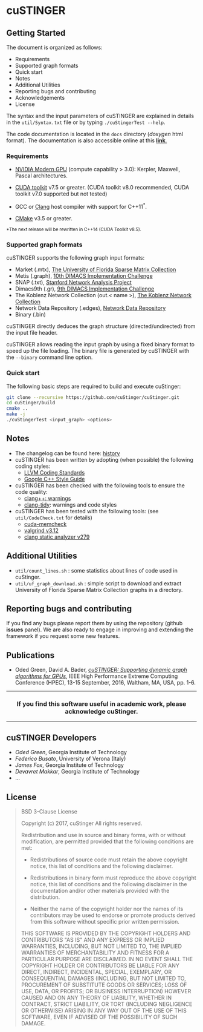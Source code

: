 # cuSTINGER #

## Getting Started ##

The document is organized as follows:

* Requirements
* Supported graph formats
* Quick start
* Notes
* Additional Utilities
* Reporting bugs and contributing
* Acknowledgements
* License

The syntax and the input parameters of cuSTINGER are explained in details in the `util/Syntax.txt` file or by typing `./cuStingerTest --help`.

The code documentation is located in the `docs` directory (*doxygen* html format).
The documentation is also accessible online at this [**link**.](https://federicounivr.github.io/cuStinger/)

### Requirements ###

* [NVIDIA Modern GPU](https://developer.nvidia.com/cuda-gpus) (compute capability > 3.0): Kerpler, Maxwell, Pascal architectures.
* [CUDA toolkit](https://developer.nvidia.com/cuda-toolkit) v7.5 or greater. (CUDA toolkit v8.0 recommended, CUDA toolkit v7.0 supported but not tested)

* GCC or [Clang](https://clang.llvm.org) host compiler with support for C++11<sup>*</sup>.
* [CMake](https://cmake.org) v3.5 or greater.

<sup>*The next release will be rewritten in C++14 (CUDA Toolkit v8.5). </sup>

### Supported graph formats ###

cuSTINGER supports the following graph input formats:

* Market (.mtx), [The University of Florida Sparse Matrix Collection](http://www.cise.ufl.edu/research/sparse/matrices/)
* Metis (.graph), [10th DIMACS Implementation Challenge](http://www.cc.gatech.edu/dimacs10/)
* SNAP (.txt), [Stanford Network Analysis Project](http://snap.stanford.edu/)
* Dimacs9th (.gr), [9th DIMACS Implementation Challenge](http://www.dis.uniroma1.it/challenge9/)
* The Koblenz Network Collection (out.< name >), [The Koblenz Network Collection](http://konect.uni-koblenz.de/)
* Network Data Repository (.edges), [Network Data Repository](http://networkrepository.com/index.php)
* Binary (.bin)

cuSTINGER directly deduces the graph structure (directed/undirected) from the input file header.

cuSTINGER allows reading the input graph by using a fixed binary format to speed up the file loading.
The binary file is generated by cuSTINGER with the `--binary` command line option.

### Quick start ###

The following basic steps are required to build and execute cuStinger:
```bash
git clone --recursive https://github.com/cuStinger/cuStinger.git
cd cuStinger/build
cmake ..
make -j
./cuStingerTest <input_graph> <options>
```
## Notes ##

* The changelog can be found here: [history](../../util/history.txt)
* cuSTINGER has been written by adopting (when possible) the following coding styles:
    * [LLVM Coding Standards](http://llvm.org/docs/CodingStandards.html)
    * [Google C++ Style Guide](https://google.github.io/styleguide/cppguide.html)
* cuSTINGER has been checked with the following tools to ensure the code quality:
    * [clang++: warnings](https://clang.llvm.org/docs/DiagnosticsReference.html)
    * [clang-tidy](http://clang.llvm.org/extra/clang-tidy/): warnings and code styles
* cuSTINGER has been tested with the following tools: (see `util/CodeCheck.txt` for details)
    * [cuda-memcheck](http://docs.nvidia.com/cuda/cuda-memcheck/)
    * [valgrind v3.12](http://valgrind.org/)
    * [clang static analyzer v279](https://clang-analyzer.llvm.org/)

## Additional Utilities ##

* `util/count_lines.sh` : some statistics about lines of code used in cuStinger.
* `util/uf_graph_download.sh` : simple script to download and extract University of Florida Sparse Matrix Collection graphs in a directory.

## Reporting bugs and contributing ##

If you find any bugs please report them by using the repository (github **issues** panel).
We are also ready to engage in improving and extending the framework if you request some new features.

## Publications ##

* Oded Green, David A. Bader, [*cuSTINGER: Supporting dynamic graph algorithms for GPUs*](https://www.researchgate.net/publication/308174457_cuSTINGER_Supporting_dynamic_graph_algorithms_for_GPUs), IEEE High Performance Extreme Computing Conference (HPEC), 13-15 September, 2016, Waltham, MA, USA, pp. 1-6.


---
### <center>If you find this software useful in academic work, please acknowledge cuStinger. </center> ###
***

## cuSTINGER Developers ##

* *Oded Green*, Georgia Institute of Technology
* *Federico Busato*, University of Verona (Italy)
* *James Fox*, Georgia Institute of Technology
* *Devavret Makkar*, Georgia Institute of Technology
* ...

## License ##

> BSD 3-Clause License
>
> Copyright (c) 2017, cuStinger
> All rights reserved.
>
> Redistribution and use in source and binary forms, with or without
> modification, are permitted provided that the following conditions are met:
>
> * Redistributions of source code must retain the above copyright notice, this
>   list of conditions and the following disclaimer.
>
> * Redistributions in binary form must reproduce the above copyright notice,
>   this list of conditions and the following disclaimer in the documentation
>   and/or other materials provided with the distribution.
>
> * Neither the name of the copyright holder nor the names of its
>   contributors may be used to endorse or promote products derived from
>   this software without specific prior written permission.
>
> THIS SOFTWARE IS PROVIDED BY THE COPYRIGHT HOLDERS AND CONTRIBUTORS "AS IS"
> AND ANY EXPRESS OR IMPLIED WARRANTIES, INCLUDING, BUT NOT LIMITED TO, THE
> IMPLIED WARRANTIES OF MERCHANTABILITY AND FITNESS FOR A PARTICULAR PURPOSE ARE
> DISCLAIMED. IN NO EVENT SHALL THE COPYRIGHT HOLDER OR CONTRIBUTORS BE LIABLE
> FOR ANY DIRECT, INDIRECT, INCIDENTAL, SPECIAL, EXEMPLARY, OR CONSEQUENTIAL
> DAMAGES (INCLUDING, BUT NOT LIMITED TO, PROCUREMENT OF SUBSTITUTE GOODS OR
> SERVICES; LOSS OF USE, DATA, OR PROFITS; OR BUSINESS INTERRUPTION) HOWEVER
> CAUSED AND ON ANY THEORY OF LIABILITY, WHETHER IN CONTRACT, STRICT LIABILITY,
> OR TORT (INCLUDING NEGLIGENCE OR OTHERWISE) ARISING IN ANY WAY OUT OF THE USE
> OF THIS SOFTWARE, EVEN IF ADVISED OF THE POSSIBILITY OF SUCH DAMAGE.
